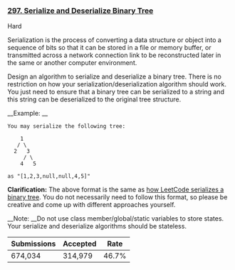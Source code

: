 ### [297. Serialize and Deserialize Binary Tree](https://leetcode.com/problems/serialize-and-deserialize-binary-tree/)

Hard

Serialization is the process of converting a data structure or object into a sequence of bits so that it can be stored in a file or memory buffer, or transmitted across a network connection link to be reconstructed later in the same or another computer environment.

Design an algorithm to serialize and deserialize a binary tree. There is no restriction on how your serialization/deserialization algorithm should work. You just need to ensure that a binary tree can be serialized to a string and this string can be deserialized to the original tree structure.

__Example: __

    
    You may serialize the following tree:
    
        1
       / \
      2   3
         / \
        4   5
    
    as "[1,2,3,null,null,4,5]"

__Clarification:__ The above format is the same as [how LeetCode serializes a binary tree](/faq/#binary-tree). You do not necessarily need to follow this format, so please be creative and come up with different approaches yourself.

__Note: __Do not use class member/global/static variables to store states. Your serialize and deserialize algorithms should be stateless.

| Submissions    | Accepted     | Rate   |
| -------------- | ------------ | ------ |
| 674,034 | 314,979 | 46.7% |